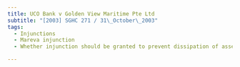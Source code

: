 ```yaml
---
title: UCO Bank v Golden View Maritime Pte Ltd
subtitle: "[2003] SGHC 271 / 31\_October\_2003"
tags:
  - Injunctions
  - Mareva injunction
  - Whether injunction should be granted to prevent dissipation of assets.

---
```


